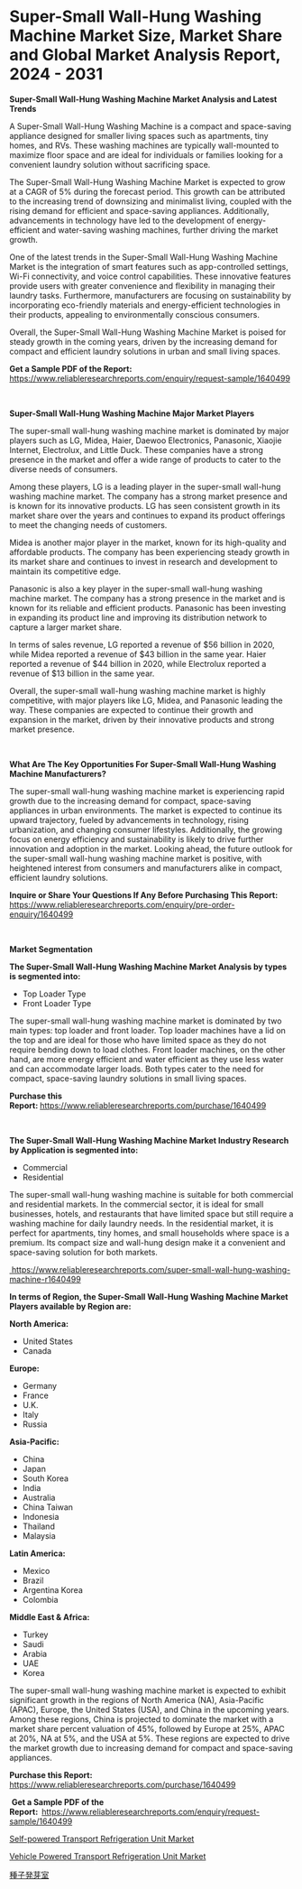 <p><h1>Super-Small Wall-Hung Washing Machine Market Size, Market Share and Global Market Analysis Report, 2024 - 2031</h1></p><p><strong>Super-Small Wall-Hung Washing Machine Market Analysis and Latest Trends</strong></p>
<p><p>A Super-Small Wall-Hung Washing Machine is a compact and space-saving appliance designed for smaller living spaces such as apartments, tiny homes, and RVs. These washing machines are typically wall-mounted to maximize floor space and are ideal for individuals or families looking for a convenient laundry solution without sacrificing space.</p><p>The Super-Small Wall-Hung Washing Machine Market is expected to grow at a CAGR of 5% during the forecast period. This growth can be attributed to the increasing trend of downsizing and minimalist living, coupled with the rising demand for efficient and space-saving appliances. Additionally, advancements in technology have led to the development of energy-efficient and water-saving washing machines, further driving the market growth.</p><p>One of the latest trends in the Super-Small Wall-Hung Washing Machine Market is the integration of smart features such as app-controlled settings, Wi-Fi connectivity, and voice control capabilities. These innovative features provide users with greater convenience and flexibility in managing their laundry tasks. Furthermore, manufacturers are focusing on sustainability by incorporating eco-friendly materials and energy-efficient technologies in their products, appealing to environmentally conscious consumers.</p><p>Overall, the Super-Small Wall-Hung Washing Machine Market is poised for steady growth in the coming years, driven by the increasing demand for compact and efficient laundry solutions in urban and small living spaces.</p></p>
<p><strong>Get a Sample PDF of the Report:&nbsp;</strong> <a href="https://www.reliableresearchreports.com/enquiry/request-sample/1640499">https://www.reliableresearchreports.com/enquiry/request-sample/1640499</a></p>
<p>&nbsp;</p>
<p><strong>Super-Small Wall-Hung Washing Machine Major Market Players</strong></p>
<p><p>The super-small wall-hung washing machine market is dominated by major players such as LG, Midea, Haier, Daewoo Electronics, Panasonic, Xiaojie Internet, Electrolux, and Little Duck. These companies have a strong presence in the market and offer a wide range of products to cater to the diverse needs of consumers.</p><p>Among these players, LG is a leading player in the super-small wall-hung washing machine market. The company has a strong market presence and is known for its innovative products. LG has seen consistent growth in its market share over the years and continues to expand its product offerings to meet the changing needs of customers.</p><p>Midea is another major player in the market, known for its high-quality and affordable products. The company has been experiencing steady growth in its market share and continues to invest in research and development to maintain its competitive edge.</p><p>Panasonic is also a key player in the super-small wall-hung washing machine market. The company has a strong presence in the market and is known for its reliable and efficient products. Panasonic has been investing in expanding its product line and improving its distribution network to capture a larger market share.</p><p>In terms of sales revenue, LG reported a revenue of $56 billion in 2020, while Midea reported a revenue of $43 billion in the same year. Haier reported a revenue of $44 billion in 2020, while Electrolux reported a revenue of $13 billion in the same year.</p><p>Overall, the super-small wall-hung washing machine market is highly competitive, with major players like LG, Midea, and Panasonic leading the way. These companies are expected to continue their growth and expansion in the market, driven by their innovative products and strong market presence.</p></p>
<p>&nbsp;</p>
<p><strong>What Are The Key Opportunities For Super-Small Wall-Hung Washing Machine Manufacturers?</strong></p>
<p><p>The super-small wall-hung washing machine market is experiencing rapid growth due to the increasing demand for compact, space-saving appliances in urban environments. The market is expected to continue its upward trajectory, fueled by advancements in technology, rising urbanization, and changing consumer lifestyles. Additionally, the growing focus on energy efficiency and sustainability is likely to drive further innovation and adoption in the market. Looking ahead, the future outlook for the super-small wall-hung washing machine market is positive, with heightened interest from consumers and manufacturers alike in compact, efficient laundry solutions.</p></p>
<p><strong>Inquire or Share Your Questions If Any Before Purchasing This Report:</strong> <a href="https://www.reliableresearchreports.com/enquiry/pre-order-enquiry/1640499">https://www.reliableresearchreports.com/enquiry/pre-order-enquiry/1640499</a></p>
<p>&nbsp;</p>
<p><strong>Market Segmentation</strong></p>
<p><strong>The Super-Small Wall-Hung Washing Machine Market Analysis by types is segmented into:</strong></p>
<p><ul><li>Top Loader Type</li><li>Front Loader Type</li></ul></p>
<p><p>The super-small wall-hung washing machine market is dominated by two main types: top loader and front loader. Top loader machines have a lid on the top and are ideal for those who have limited space as they do not require bending down to load clothes. Front loader machines, on the other hand, are more energy efficient and water efficient as they use less water and can accommodate larger loads. Both types cater to the need for compact, space-saving laundry solutions in small living spaces.</p></p>
<p><strong>Purchase this Report:&nbsp;</strong><a href="https://www.reliableresearchreports.com/purchase/1640499">https://www.reliableresearchreports.com/purchase/1640499</a></p>
<p>&nbsp;</p>
<p><strong>The Super-Small Wall-Hung Washing Machine Market Industry Research by Application is segmented into:</strong></p>
<p><ul><li>Commercial</li><li>Residential</li></ul></p>
<p><p>The super-small wall-hung washing machine is suitable for both commercial and residential markets. In the commercial sector, it is ideal for small businesses, hotels, and restaurants that have limited space but still require a washing machine for daily laundry needs. In the residential market, it is perfect for apartments, tiny homes, and small households where space is a premium. Its compact size and wall-hung design make it a convenient and space-saving solution for both markets.</p></p>
<p><a href="https://www.reliableresearchreports.com/super-small-wall-hung-washing-machine-r1640499">&nbsp;https://www.reliableresearchreports.com/super-small-wall-hung-washing-machine-r1640499</a></p>
<p><strong>In terms of Region, the Super-Small Wall-Hung Washing Machine Market Players available by Region are:</strong></p>
<p>
    <p> <strong> North America: </strong>
        <ul>
            <li>United States</li>
            <li>Canada</li>
        </ul>
        </p> 
    <p> <strong> Europe: </strong>
        <ul>
            <li>Germany</li>
            <li>France</li>
            <li>U.K.</li>
            <li>Italy</li>
            <li>Russia</li>
        </ul>
        </p> 
    <p> <strong> Asia-Pacific: </strong>
        <ul>
            <li>China</li>
            <li>Japan</li>
            <li>South Korea</li>
            <li>India</li>
            <li>Australia</li>
            <li>China Taiwan</li>
            <li>Indonesia</li>
            <li>Thailand</li>
            <li>Malaysia</li>
        </ul>
        </p> 
    <p> <strong> Latin America: </strong>
        <ul>
            <li>Mexico</li>
            <li>Brazil</li>
            <li>Argentina Korea</li>
            <li>Colombia</li>
        </ul>
        </p> 
    <p> <strong> Middle East & Africa: </strong>
        <ul>
            <li>Turkey</li>
            <li>Saudi</li>
            <li>Arabia</li>
            <li>UAE</li>
            <li>Korea</li>
        </ul>
    </p>
    </p>
<p><p>The super-small wall-hung washing machine market is expected to exhibit significant growth in the regions of North America (NA), Asia-Pacific (APAC), Europe, the United States (USA), and China in the upcoming years. Among these regions, China is projected to dominate the market with a market share percent valuation of 45%, followed by Europe at 25%, APAC at 20%, NA at 5%, and the USA at 5%. These regions are expected to drive the market growth due to increasing demand for compact and space-saving appliances.</p></p>
<p><strong>Purchase this Report: </strong><a href="https://www.reliableresearchreports.com/purchase/1640499">https://www.reliableresearchreports.com/purchase/1640499</a></p>
<p>&nbsp;<strong>Get a Sample PDF of the Report:&nbsp;&nbsp;</strong><a href="https://www.reliableresearchreports.com/enquiry/request-sample/1640499">https://www.reliableresearchreports.com/enquiry/request-sample/1640499</a></p>
<p><strong></strong></p>
<p><p><a href="https://github.com/changoleonlaverguenzanoexiste/Market-Research-Report-List-3/blob/main/self-powered-transport-refrigeration-unit-market.md">Self-powered Transport Refrigeration Unit Market</a></p><p><a href="https://github.com/tamvrosiya/Market-Research-Report-List-4/blob/main/vehicle-powered-transport-refrigeration-unit-market.md">Vehicle Powered Transport Refrigeration Unit Market</a></p><p><a href="https://medium.com/@akio198300/%E7%A8%AE%E5%AD%90%E7%99%BA%E8%8A%BD%E5%AE%A4%E5%B8%82%E5%A0%B4%E8%A6%8F%E6%A8%A1%E3%81%AF-%E4%B8%96%E7%95%8C%E7%94%A3%E6%A5%AD%E3%81%AB%E3%81%8A%E3%81%91%E3%82%8B%E6%9C%80%E9%81%A9%E3%81%AA%E3%83%9E%E3%83%BC%E3%82%B1%E3%83%86%E3%82%A3%E3%83%B3%E3%82%B0%E3%83%81%E3%83%A3%E3%83%8D%E3%83%AB%E3%82%92%E6%98%8E%E3%82%89%E3%81%8B%E3%81%AB%E3%81%97%E3%81%BE%E3%81%99-2b09193ceb99">種子発芽室</a></p></p>